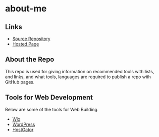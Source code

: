 # about-me

## Links

- [Source Repository](https://github.com/Rajshekar2641/about-me)
- [Hosted Page](https://rajshekar2641.github.io/about-me/)

## About the Repo

This repo is used for giving information on recommended tools with lists, and links, and what tools, languages are required to publish a repo with GitHub pages.

## Tools for Web Development

Below are some of the tools for Web Building.

- [Wix](Wix.com)
- [WordPress](WordPress.com)
- [HostGator](HostGator.com)
